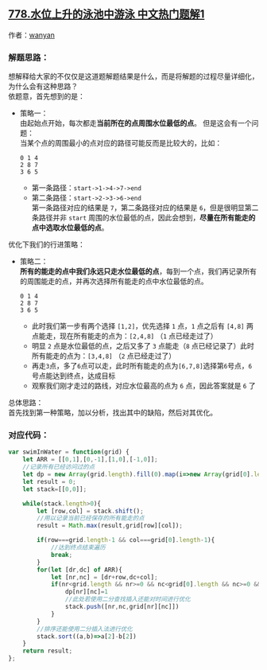 ## [778.水位上升的泳池中游泳 中文热门题解1](https://leetcode.cn/problems/swim-in-rising-water/solutions/100000/you-xian-dui-lie-fa-yi-ji-wei-he-hui-xiang-dao-you)

作者：[wanyan](https://leetcode.cn/u/wanyan)

### 解题思路：
想解释给大家的不仅仅是这道题解题结果是什么，而是将解题的过程尽量详细化，为什么会有这种思路？  
依题意，首先想到的是：  
* 策略一：  
由起始点开始，每次都走**当前所在的点周围水位最低的点**。
但是这会有一个问题：  
当某个点的周围最小的点对应的路径可能反而是比较大的，比如：   

    ```
    0 1 4
    2 8 7
    3 6 5
    ```
    * 第一条路径：`start->1->4->7->end` 
    * 第二条路径：`start->2->3->6->end`  
    第一条路径对应的结果是 `7`，第二条路径对应的结果是 `6`，但是很明显第二条路径并非 `start` 周围的水位最低的点，因此会想到，**尽量在所有能走的点中选取水位最低的点**。 

优化下我们的行进策略：   
* 策略二：  
**所有的能走的点中我们永远只走水位最低的点**，每到一个点，我们再记录所有的周围能走的点，并再次选择所有能走的点中水位最低的点。   

    ```
    0 1 4
    2 8 7
    3 6 5
    ```
    * 此时我们第一步有两个选择 `[1,2]`，优先选择 `1` 点，`1` 点之后有 `[4,8]` 两点能走，现在所有能走的点为：`[2,4,8]` （`1` 点已经走过了）
    * 明显 `2` 点是水位最低的点，之后又多了 `3` 点能走（`8` 点已经记录了）此时所有能走的点为：`[3,4,8]` （`2` 点已经走过了）
    * 再走`3`点，多了`6`点可以走，此时所有能走的点为`[6,7,8]`选择第`6`号点，`6`号点能达到终点，达成目标
    * 观察我们刚才走过的路线，对应水位最高的点为 `6` 点，因此答案就是 `6` 了

总体思路：  
首先找到第一种策略，加以分析，找出其中的缺陷，然后对其优化。
### 对应代码： 
```js [-JavScript]
var swimInWater = function(grid) {
    let ARR = [[0,1],[0,-1],[1,0],[-1,0]];
    //记录所有已经访问过的点
    let dp = new Array(grid.length).fill(0).map(i=>new Array(grid[0].length).fill(0));
    let result = 0;
    let stack=[[0,0]];

    while(stack.length>0){
        let [row,col] = stack.shift();
        //用以记录当前已经保存的所有能走的点
        result = Math.max(result,grid[row][col]);

        if(row===grid.length-1 && col===grid[0].length-1){
            //达到终点结束遍历
            break;
        }
        for(let [dr,dc] of ARR){
            let [nr,nc] = [dr+row,dc+col];
            if(nr<grid.length && nr>=0 && nc<grid[0].length && nc>=0 && !dp[nr][nc]){
                dp[nr][nc]=1
                //此处若使用二分查找插入还能对时间进行优化
                stack.push([nr,nc,grid[nr][nc]])
            }
        }
        //排序还能使用二分插入法进行优化
        stack.sort((a,b)=>a[2]-b[2])
    }
    return result;
};
```